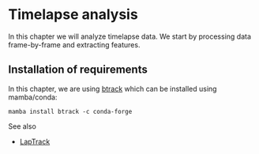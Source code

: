 # Timelapse analysis

In this chapter we will analyze timelapse data. We start by processing data frame-by-frame and extracting features.

## Installation of requirements

In this chapter, we are using [btrack](https://github.com/quantumjot/btrack#installation) which can be installed using mamba/conda:

```
mamba install btrack -c conda-forge
```

See also
* [LapTrack](https://github.com/yfukai/laptrack)